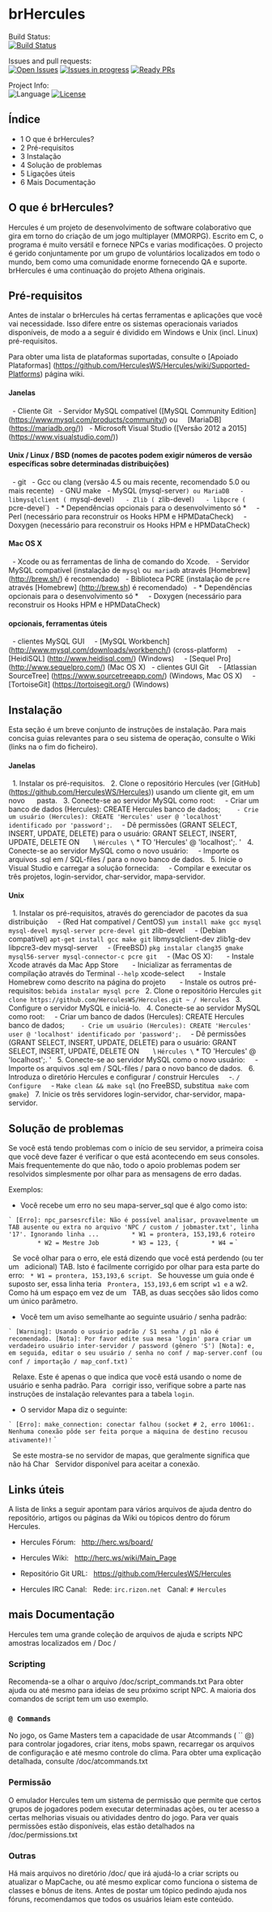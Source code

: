 brHercules
========

Build Status:  
[![Build Status](https://travis-ci.org/brHercules/Herc.svg?branch=master)](https://travis-ci.org/brHercules/Herc)

Issues and pull requests:  
[![Open Issues](https://img.shields.io/github/issues-raw/brHercules/Herc.svg?label=Open%20Issues)](https://github.com/brHercules/Herc/issues)
[![Issues in progress](https://badge.waffle.io/brHercules/Herc.svg?label=status%3Aconfirmed&title=In%20Progress)](https://waffle.io/brHercules/Herc)
[![Ready PRs](https://badge.waffle.io/brHercules/Herc.svg?label=status%3Aready&title=Ready%20PRs)](https://waffle.io/brHercules/Herc)

Project Info:  
![Language](https://img.shields.io/badge/language-C-yellow.svg)
[![License](https://img.shields.io/badge/license-GPLv3-663399.svg)](https://github.com/HerculesWS/Hercules/blob/master/LICENSE)

Índice
---------
* 1 O que é brHercules?
* 2 Pré-requisitos
* 3 Instalação
* 4 Solução de problemas
* 5 Ligações úteis
* 6 Mais Documentação

O que é brHercules?
-----------------
Hercules é um projeto de desenvolvimento de software colaborativo que gira em torno do
criação de um jogo multiplayer (MMORPG).
Escrito em C, o programa é muito versátil e fornece NPCs e varias modificações.
O projecto é gerido conjuntamente por um grupo de
voluntários localizados em todo o mundo, bem como uma comunidade enorme fornecendo
QA e suporte. brHercules é uma continuação do projeto Athena originais.

Pré-requisitos
-------------
Antes de instalar o brHercules há certas ferramentas e aplicações que você vai
necessidade. Isso difere entre os sistemas operacionais variados disponíveis, de modo a
a seguir é dividido em Windows e Unix (incl. Linux) pré-requisitos.

Para obter uma lista de plataformas suportadas, consulte o [Apoiado
Plataformas] (https://github.com/HerculesWS/Hercules/wiki/Supported-Platforms) página wiki.

#### Janelas
  - Cliente Git
  - Servidor MySQL compatível ([MySQL Community Edition] (https://www.mysql.com/products/community/) ou
    [MariaDB] (https://mariadb.org/))
  - Microsoft Visual Studio ([Versão 2012 a 2015] (https://www.visualstudio.com/))

#### Unix / Linux / BSD (nomes de pacotes podem exigir números de versão específicas sobre determinadas distribuições)
  - git
  - Gcc ou clang (versão 4.5 ou mais recente, recomendado 5.0 ou mais recente)
  - GNU make
  - MySQL (mysql-server`) ou MariaDB
  - libmysqlclient ( `mysql-devel`)
  - Zlib ( `zlib-devel`)
  - libpcre ( `pcre-devel`)
  - * Dependências opcionais para o desenvolvimento só *
    - Perl (necessário para reconstruir os Hooks HPM e HPMDataCheck)
    - Doxygen (necessário para reconstruir os Hooks HPM e HPMDataCheck)

#### Mac OS X
  - Xcode ou as ferramentas de linha de comando do Xcode.
  - Servidor MySQL compatível (instalação de `mysql` ou` mariadb` através [Homebrew] (http://brew.sh/) é recomendado)
  - Biblioteca PCRE (instalação de `pcre` através [Homebrew] (http://brew.sh) é recomendado)
  - * Dependências opcionais para o desenvolvimento só *
    - Doxygen (necessário para reconstruir os Hooks HPM e HPMDataCheck)

#### opcionais, ferramentas úteis
  - clientes MySQL GUI
    - [MySQL Workbench] (http://www.mysql.com/downloads/workbench/) (cross-platform)
    - [HeidiSQL] (http://www.heidisql.com/) (Windows)
    - [Sequel Pro] (http://www.sequelpro.com/) (Mac OS X)
  - clientes GUI Git
    - [Atlassian SourceTree] (https://www.sourcetreeapp.com/) (Windows, Mac OS X)
    - [TortoiseGit] (https://tortoisegit.org/) (Windows)


Instalação
------------

Esta seção é um breve conjunto de instruções de instalação. Para mais concisa
guias relevantes para o seu sistema de operação, consulte o Wiki (links na
o fim do ficheiro).

#### Janelas
  1. Instalar os pré-requisitos.
  2. Clone o repositório Hercules (ver [GitHub] (https://github.com/HerculesWS/Hercules)) usando um cliente git, em um novo
     pasta.
  3. Conecte-se ao servidor MySQL como root:
    - Criar um banco de dados (Hercules): CREATE Hercules banco de dados; `
    - Crie um usuário (Hercules): CREATE 'Hercules' user @ 'localhost' identificado por 'password'; `.
    - Dê permissões (GRANT SELECT, INSERT, UPDATE, DELETE) para o usuário: GRANT SELECT, INSERT, UPDATE, DELETE ON
      \ `Hércules \` * TO 'Hercules' @ 'localhost';. '
  4. Conecte-se ao servidor MySQL como o novo usuário:
    - Importe os arquivos .sql em / SQL-files / para o novo banco de dados.
  5. Inicie o Visual Studio e carregar a solução fornecida:
    - Compilar e executar os três projetos, login-servidor, char-servidor, mapa-servidor.

#### Unix
  1. Instalar os pré-requisitos, através do gerenciador de pacotes da sua distribuição
    - (Red Hat compatível / CentOS) `yum install make gcc mysql mysql-devel mysql-server pcre-devel git` zlib-devel
    - (Debian compatível) `apt-get install gcc make git` libmysqlclient-dev zlib1g-dev libpcre3-dev mysql-server
    - (FreeBSD) `pkg instalar clang35 gmake mysql56-server mysql-connector-c pcre git`
    - (Mac OS X):
      - Instale Xcode através da Mac App Store
      - Inicializar as ferramentas de compilação através do Terminal `--help` xcode-select
      - Instale Homebrew como descrito na página do projeto
      - Instale os outros pré-requisitos: `bebida instalar mysql pcre`
  2. Clone o repositório Hercules `git clone https://github.com/HerculesWS/Hercules.git ~ / Hercules`
  3. Configure o servidor MySQL e iniciá-lo.
  4. Conecte-se ao servidor MySQL como root:
    - Criar um banco de dados (Hercules): CREATE Hercules banco de dados; `
    - Crie um usuário (Hercules): CREATE 'Hercules' user @ 'localhost' identificado por 'password'; `.
    - Dê permissões (GRANT SELECT, INSERT, UPDATE, DELETE) para o usuário: GRANT SELECT, INSERT, UPDATE, DELETE ON
      \ `Hércules \` * TO 'Hercules' @ 'localhost';. '
  5. Conecte-se ao servidor MySQL como o novo usuário:
    - Importe os arquivos .sql em / SQL-files / para o novo banco de dados.
  6. Introduza o diretório Hercules e configurar / construir Hercules
    -. `/ Configure`
    - `Make clean && make sql` (no FreeBSD, substitua` make` com `gmake`)
  7. Inicie os três servidores login-servidor, char-servidor, mapa-servidor.

Solução de problemas
---------------

Se você está tendo problemas com o início de seu servidor, a primeira coisa que você deve
fazer é verificar o que está acontecendo em seus consoles. Mais frequentemente do que não, todo o apoio
problemas podem ser resolvidos simplesmente por olhar para as mensagens de erro dadas.

Exemplos:

* Você recebe um erro no seu mapa-server_sql que é algo como isto:

`` `
[Erro]: npc_parsesrcfile: Não é possível analisar, provavelmente um TAB ausente ou extra no arquivo 'NPC / custom / jobmaster.txt', linha '17'. Ignorando linha ...
        * W1 = prontera, 153,193,6 roteiro
        * W2 = Mestre Job
        * W3 = 123, {
        * W4 =
`` `

  Se você olhar para o erro, ele está dizendo que você está perdendo (ou ter um
  adicional) TAB. Isto é facilmente corrigido por olhar para esta parte do erro:
  `* W1 = prontera, 153,193,6 script`.
  Se houvesse um guia onde é suposto ser, essa linha teria
  `Prontera, 153,193,6` em script` w1 e` a w2. Como há um espaço em vez de um
  TAB, as duas secções são lidos como um único parâmetro.

* Você tem um aviso semelhante ao seguinte usuário / senha padrão:

`` `
[Warning]: Usando o usuário padrão / S1 senha / p1 não é recomendado.
[Nota]: Por favor edite sua mesa 'login' para criar um verdadeiro usuário inter-servidor / password (gênero 'S')
[Nota]: e, em seguida, editar o seu usuário / senha no conf / map-server.conf (ou conf / importação / map_conf.txt)
`` `

  Relaxe. Este é apenas o que indica que você está usando o nome de usuário e senha padrão. Para
  corrigir isso, verifique sobre a parte nas instruções de instalação relevantes para a tabela `login`.

* O servidor Mapa diz o seguinte:

`` `
[Erro]: make_connection: conectar falhou (socket # 2, erro 10061:. Nenhuma conexão pôde ser feita porque a máquina de destino recusou ativamente)!
`` `

  Se este mostra-se no servidor de mapas, que geralmente significa que não há Char
  Servidor disponível para aceitar a conexão.

Links úteis
-------------

A lista de links a seguir apontam para vários arquivos de ajuda dentro do repositório,
artigos ou páginas da Wiki ou tópicos dentro do fórum Hercules.

* Hercules Fórum:
  http://herc.ws/board/

* Hercules Wiki:
  http://herc.ws/wiki/Main_Page

* Repositório Git URL:
  https://github.com/HerculesWS/Hercules

* Hercules IRC Canal:
  Rede: `irc.rizon.net`
  Canal: `# Hercules`

mais Documentação
------------------

Hercules tem uma grande coleção de arquivos de ajuda e scripts NPC amostras localizados em
/ Doc /

### Scripting
Recomenda-se a olhar o arquivo /doc/script_commands.txt Para obter ajuda ou até
mesmo para ideias de seu próximo script NPC. A maioria dos comandos de script tem um uso
exemplo.

### `@ Commands`
No jogo, os Game Masters tem a capacidade de usar Atcommands ( `` @) para controlar
jogadores, criar itens, mobs spawn, recarregar os arquivos de configuração e até mesmo controle
do clima. Para obter uma explicação detalhada, consulte /doc/atcommands.txt

### Permissão
O emulador Hercules tem um sistema de permissão que permite que certos grupos de
jogadores podem executar determinadas ações, ou ter acesso a certas melhorias visuais
ou atividades dentro do jogo. Para ver quais permissões estão disponíveis, elas
estão detalhados na /doc/permissions.txt

### Outras
Há mais arquivos no diretório /doc/ que irá ajudá-lo a criar scripts
ou atualizar o MapCache, ou até mesmo explicar como funciona o sistema de classes e bônus de itens.
Antes de postar um tópico pedindo ajuda nos fóruns, recomendamos que
todos os usuários leiam este conteúdo.
